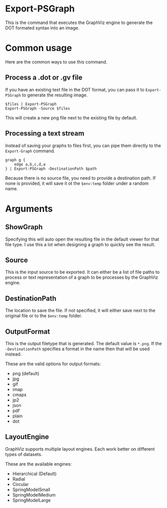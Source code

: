 # Export-PSGraph
This is the command that executes the GraphViz engine to generate the DOT formated syntax into an image.

# Common usage
Here are the common ways to use this command.

## Process a .dot or .gv file
If you have an existing text file in the DOT format, you can pass it to `Export-PSGraph` to generate the resulting image.

    $files | Export-PSGraph
    Export-PSGraph -Source $files

This will create a new png file next to the existing file by default. 

## Processing a text stream
Instead of saving your graphs to files first, you can pipe them directly to the `Export-Graph` command.

    graph g {
        edge a,b,c,d,a
    } | Export-PSGraph -DestinationPath $path

Because there is no source file, you need to provide a destination path. If none is provided, it will save it ot the `$env:temp` folder under a random name.

# Arguments
## ShowGraph
Specifying this will auto open the resulting file in the default viewer for that file type. I use this a lot when designing a graph to quickly see the result.

## Source
This is the input source to be exported. It can either be a list of file paths to process or text representation of a graph to be processes by the GraphViz engine.

## DestinationPath
The location to save the file. If not specified, it will either save next to the original file or to the `$env:temp` folder. 

## OutputFormat
This is the output filetype that is generated. The default value is `*.png`. If the `-DestinationPath` specifies a format in the name then that will be used instead.

These are the valid options for output formats:

* png (default)
* jpg
* gif
* imap
* cmapx
* jp2
* json
* pdf
* plain
* dot

## LayoutEngine
GraphViz supports multiple layout engines. Each work better on different types of datasets.

These are the available engines:

* Hierarchical (Default)
* Radial
* Circular
* SpringModelSmall
* SpringModelMedium
* SpringModelLarge
